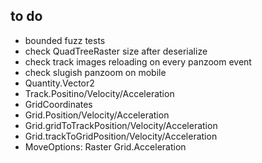 ## to do

- bounded fuzz tests
- check QuadTreeRaster size after deserialize
- check track images reloading on every panzoom event
- check slugish panzoom on mobile
- Quantity.Vector2
- Track.Positino/Velocity/Acceleration
- GridCoordinates
- Grid.Position/Velocity/Acceleration
- Grid.gridToTrackPosition/Velocity/Acceleration
- Grid.trackToGridPosition/Velocity/Acceleration
- MoveOptions: Raster Grid.Acceleration
